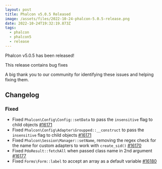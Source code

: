 ```yaml
---
layout: post
title: Phalcon v5.0.5 Released
image: /assets/files/2022-10-24-phalcon-5.0.5-release.png
date: 2022-10-24T19:32:19.873Z
tags:
  - phalcon
  - phalcon5
  - release
---
```

Phalcon v5.0.5 has been released!

<!--more-->

T﻿his release contains bug fixes

A big thank you to our community for identifying these issues and helping fixing them.

## Changelog
### Fixed
- Fixed `Phalcon\Config\Config::setData` to pass the `insensitive` flag to child objects [#16171](https://github.com/phalcon/cphalcon/issues/16171)
- Fixed `Phalcon\Config\Adapter\Groupped::__construct` to pass the `insensitive` flag to child objects [#16171](https://github.com/phalcon/cphalcon/issues/16171)
- Fixed `Phalcon\Session\Manager::setName`, removing the regex check for the name for custom adapters to work with `create_sid()` [#16170](https://github.com/phalcon/cphalcon/issues/16170)
- Fixed `PdoResult::fetchAll` when passed class name in 2nd argument [#16177](https://github.com/phalcon/cphalcon/issues/16177)
- Fixed `Forms\Form::label` to accept an array as a default variable [#16180](https://github.com/phalcon/cphalcon/issues/16180)
